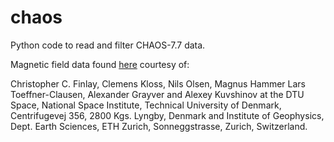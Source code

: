 # chaos
Python code to read and filter CHAOS-7.7 data.

Magnetic field data found [here](https://www.space.dtu.dk/english/research/scientific_data_and_models/magnetic_field_models) courtesy of:

Christopher C. Finlay, Clemens Kloss, Nils Olsen, Magnus Hammer Lars Toeffner-Clausen, Alexander Grayver and Alexey Kuvshinov at the DTU Space, National Space Institute, Technical University of Denmark, Centrifugevej 356, 2800 Kgs. Lyngby, Denmark and Institute of Geophysics, Dept. Earth Sciences, ETH Zurich, Sonneggstrasse, Zurich, Switzerland.
